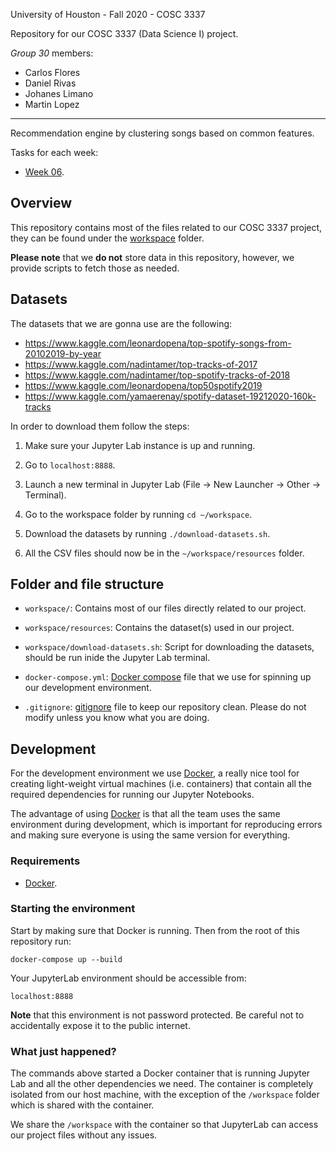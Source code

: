[docker]: https://www.docker.com/get-started
[docker-compose]: https://docs.docker.com/compose/
[gitignore]: https://git-scm.com/docs/gitignore

University of Houston - Fall 2020 - COSC 3337

Repository for our COSC 3337 (Data Science I) project.

*Group 30* members:

- Carlos Flores
- Daniel Rivas
- Johanes Limano
- Martin Lopez

----

Recommendation engine by clustering songs based on common features.

Tasks for each week:

- [Week 06](tasks/week-06.md).

## Overview

This repository contains most of the files related to our COSC 3337 project, they
can be found under the [workspace](workspace) folder.

**Please note** that we **do not** store data in this repository, however, we
provide scripts to fetch those as needed.

## Datasets

The datasets that we are gonna use are the following:

- https://www.kaggle.com/leonardopena/top-spotify-songs-from-20102019-by-year
- https://www.kaggle.com/nadintamer/top-tracks-of-2017
- https://www.kaggle.com/nadintamer/top-spotify-tracks-of-2018
- https://www.kaggle.com/leonardopena/top50spotify2019
- https://www.kaggle.com/yamaerenay/spotify-dataset-19212020-160k-tracks

In order to download them follow the steps:

1. Make sure your Jupyter Lab instance is up and running.

2. Go to `localhost:8888`.

3. Launch a new terminal in Jupyter Lab (File -> New Launcher -> Other -> Terminal).

4. Go to the workspace folder by running `cd ~/workspace`.

5. Download the datasets by running `./download-datasets.sh`.

6. All the CSV files should now be in the `~/workspace/resources` folder.

## Folder and file structure

- `workspace/`: Contains most of our files directly related to our project.

- `workspace/resources`: Contains the dataset(s) used in our project.

- `workspace/download-datasets.sh`: Script for downloading the datasets, should
be run inide the Jupyter Lab terminal.

- `docker-compose.yml`: [Docker compose][docker-compose] file that we use for
spinning up our development environment.

- `.gitignore`: [gitignore][gitignore] file to keep our repository clean. Please
do not modify unless you know what you are doing.

## Development

For the development environment we use [Docker][docker], a really nice tool for
creating light-weight virtual machines (i.e. containers) that contain all the
required dependencies for running our Jupyter Notebooks.

The advantage of using [Docker][docker] is that all the team uses the same
environment during development, which is important for reproducing errors and
making sure everyone is using the same version for everything.

### Requirements

- [Docker][docker].

### Starting the environment

Start by making sure that Docker is running. Then from the root of this
repository run:

```
docker-compose up --build
```

Your JupyterLab environment should be accessible from:

```
localhost:8888
```

**Note** that this environment is not password protected. Be careful not to
accidentally expose it to the public internet.

### What just happened?

The commands above started a Docker container that is running Jupyter Lab and
all the other dependencies we need. The container is completely isolated from
our host machine, with the exception of the `/workspace` folder which is shared
with the container.

We share the `/workspace` with the container so that JupyterLab can access our
project files without any issues.

